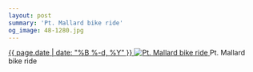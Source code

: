 ```yaml
---
layout: post
summary: 'Pt. Mallard bike ride'
og_image: 48-1280.jpg
---
```


<p>
 <time>
  <a href="/48">
   {{ page.date | date: "%B %-d, %Y" }}
  </a>
 </time>
 <a href="/48">
  <img alt="Pt. Mallard bike ride" data-taken="9/9/2013" sizes="(min-width: 700px) 50vw, calc(100vw - 2rem)" src="{{ site.assets_url }}/48-640.jpg" srcset="{{ site.assets_url }}/48-1280.jpg 1280w, {{ site.assets_url }}/48-960.jpg 960w, {{ site.assets_url }}/48-640.jpg 640w, {{ site.assets_url }}/48-320.jpg 320w"/>
 </a>
 <span>
  Pt. Mallard bike ride
 </span>
</p>
